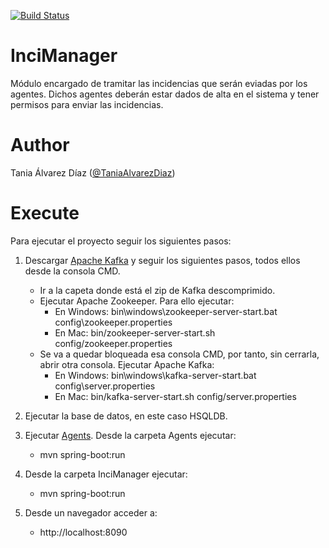 [![Build Status](https://travis-ci.com/TaniaAlvarezDiaz/InciManager.svg?token=ENc151Ahc3Y3oqzaSf7S&branch=master)](https://travis-ci.com/TaniaAlvarezDiaz/InciManager)

# InciManager
Módulo encargado de tramitar las incidencias que serán eviadas por los agentes. Dichos agentes deberán estar dados de alta en el sistema y tener permisos para enviar las incidencias.

# Author

Tania Álvarez Díaz ([@TaniaAlvarezDiaz](https://github.com/TaniaAlvarezDiaz))

# Execute

Para ejecutar el proyecto seguir los siguientes pasos:

1. Descargar [Apache Kafka](https://kafka.apache.org/quickstart) y seguir los siguientes pasos, todos ellos desde la consola CMD.
   * Ir a la capeta donde está el zip de Kafka descomprimido.
   * Ejecutar Apache Zookeeper. Para ello ejecutar:
     * En Windows: bin\windows\zookeeper-server-start.bat config\zookeeper.properties
     * En Mac: bin/zookeeper-server-start.sh config/zookeeper.properties
   * Se va a quedar bloqueada esa consola CMD, por tanto, sin cerrarla, abrir otra consola. Ejecutar Apache Kafka:
     * En Windows: bin\windows\kafka-server-start.bat config\server.properties
     * En Mac: bin/kafka-server-start.sh config/server.properties

2. Ejecutar la base de datos, en este caso HSQLDB.

3. Ejecutar [Agents](https://github.com/TaniaAlvarezDiaz/Agents). Desde la carpeta Agents ejecutar: 
   * mvn spring-boot:run

4. Desde la carpeta InciManager ejecutar:
   * mvn spring-boot:run

5. Desde un navegador acceder a:
   * http://localhost:8090
